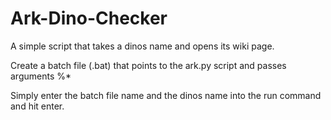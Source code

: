 # Ark-Dino-Checker
A simple script that takes a dinos name and opens its wiki page.

Create a batch file (.bat) that points to the ark.py script and passes arguments %*

Simply enter the batch file name and the dinos name into the run command and hit enter. 
